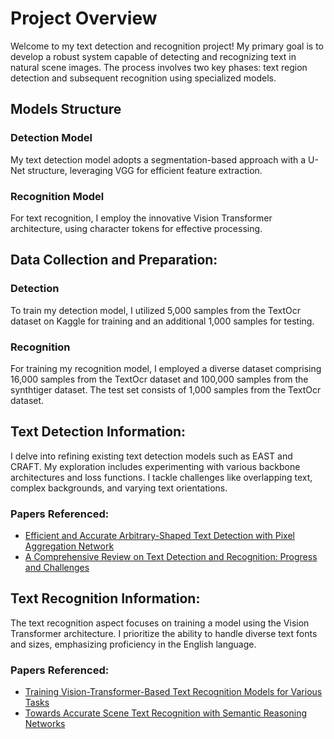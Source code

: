 # Project Overview

Welcome to my text detection and recognition project! My primary goal is to develop a robust system capable of detecting and recognizing text in natural scene images. The process involves two key phases: text region detection and subsequent recognition using specialized models.

## Models Structure

### Detection Model
My text detection model adopts a segmentation-based approach with a U-Net structure, leveraging VGG for efficient feature extraction.

### Recognition Model
For text recognition, I employ the innovative Vision Transformer architecture, using character tokens for effective processing.

## Data Collection and Preparation:

### Detection
To train my detection model, I utilized 5,000 samples from the TextOcr dataset on Kaggle for training and an additional 1,000 samples for testing.

### Recognition
For training my recognition model, I employed a diverse dataset comprising 16,000 samples from the TextOcr dataset and 100,000 samples from the synthtiger dataset. The test set consists of 1,000 samples from the TextOcr dataset.

## Text Detection Information:

I delve into refining existing text detection models such as EAST and CRAFT. My exploration includes experimenting with various backbone architectures and loss functions. I tackle challenges like overlapping text, complex backgrounds, and varying text orientations.

### Papers Referenced:
- [Efficient and Accurate Arbitrary-Shaped Text Detection with Pixel Aggregation Network](https://arxiv.org/pdf/1904.01941v1.pdf)
- [A Comprehensive Review on Text Detection and Recognition: Progress and Challenges](https://arxiv.org/pdf/2208.12419.pdf)

## Text Recognition Information:

The text recognition aspect focuses on training a model using the Vision Transformer architecture. I prioritize the ability to handle diverse text fonts and sizes, emphasizing proficiency in the English language.

### Papers Referenced:
- [Training Vision-Transformer-Based Text Recognition Models for Various Tasks](https://arxiv.org/pdf/2206.00311v3.pdf)
- [Towards Accurate Scene Text Recognition with Semantic Reasoning Networks](https://arxiv.org/pdf/2109.10282v5.pdf)


